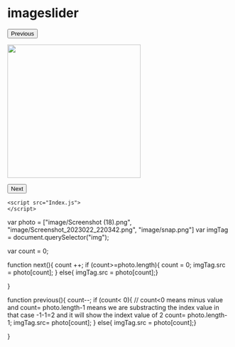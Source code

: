 # imageslider


<!DOCTYPE html>
<html>
<head>
    <title>My Webpage</title>
</head>
<body>
    
<button onclick="previous()"> Previous</button>

<img src="image/Screenshot (18).png" alt=""  height="300px" width="300px"> 

<button onclick="next()"> Next</button>


    <script src="Index.js">    
    </script>
</body>
</html>



var photo = ["image/Screenshot (18).png", "image/Screenshot_2023022_220342.png", "image/snap.png"]
var imgTag = document.querySelector("img");

var count = 0;

function next(){
    count ++;
if (count>=photo.length){
    count = 0;
    imgTag.src = photo[count];
}
else{
    imgTag.src = photo[count];}
    

}

function previous(){
       count--;
       if (count< 0){                   // count<0 means minus value and count= photo.length-1 means we are substracting the index value in that case -1-1=2 and it will show the indext value of 2
        count= photo.length-1;
        imgTag.src= photo[count];
       }
       else{ imgTag.src = photo[count];}
      

}
